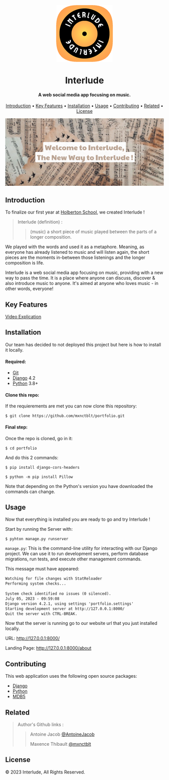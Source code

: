 <div align="center">
  <img src="./static/apple-touch-icon.png" alt="interlude-logo">
</div>
<h1 align="center">Interlude</h1>
<h4 align="center">A web social media app focusing on music.</h4>

<p align="center">
  <a href="#introduction">Introduction</a> •
  <a href="#key-features">Key Features</a> •
  <a href="#installation">Installation</a> •
  <a href="#usage">Usage</a> •
  <a href="#contributing">Contributing</a> •
  <a href="#related">Related</a> •
  <a href="#license">License</a>
</p>

<div class="bg-image mb-5">
    <img src="./static/readmeimg.png" class="img-fluid" alt="about image" />
</div>

## Introduction
To finalize our first year at [Holberton School](https://www.holbertonschool.fr/), we created Interlude !

> Interlude (definition) :
>>(music) a short piece of music played between the parts of a longer composition.

We played with the words and used it as a metaphore. Meaning, as everyone has already listened to music and will listen again, the short pieces are the moments in-between those listenings and the longer composition is life.

Interlude is a web social media app focusing on music, providing with a new way to pass the time. It is a place where anyone can discuss, discover & also introduce music to anyone. It's aimed at anyone who loves music - in other words, everyone!

## Key Features
[Video Explication](https://www.youtube.com/watch?v=TfX71LlmUH4)

## Installation

Our team has decided to not deployed this project but here is how to install it locally.

#### Required:
- [Git](https://git-scm.com/)
- [Django](https://www.djangoproject.com/) 4.2
- [Python](https://www.python.org/) 3.8+

#### Clone this repo:
If the requierements are met you can now clone this repository:
```
$ git clone https://github.com/mxnctblt/portfolio.git
```

#### Final step:
Once the repo is cloned, go in it:
```
$ cd portfolio
```

And do this 2 commands:
```
$ pip install django-cors-headers
```
```
$ python -m pip install Pillow
```

Note that depending on the Python's version you have downloaded the commands can change.

## Usage
Now that everything is installed you are ready to go and try Interlude !

Start by running the Server with:
```
$ pyhton manage.py runserver
```

`manage.py`: This is the command-line utility for interacting with our Django project. We can use it to run development servers, perform database migrations, run tests, and execute other management commands.

This message must have appeared:
```
Watching for file changes with StatReloader
Performing system checks...

System check identified no issues (0 silenced).
July 05, 2023 - 09:59:08
Django version 4.2.1, using settings 'portfolio.settings'
Starting development server at http://127.0.0.1:8000/
Quit the server with CTRL-BREAK.
```

Now that the server is running go to our website url that you just installed locally.

URL: http://127.0.0.1:8000/

Landing Page: http://127.0.0.1:8000/about

## Contributing

This web application uses the following open source packages:

- [Django](https://www.djangoproject.com/)
- [Python](https://www.python.org/)
- [MDB5](https://mdbootstrap.com/)

## Related
> Author's Github links :
>> Antoine Jacob [@AntoineJacob](https://github.com/AntoineJacob)
>> 
>> Maxence Thibault [@mxnctblt](https://github.com/mxnctblt)

## License
© 2023 Interlude, All Rights Reserved.
